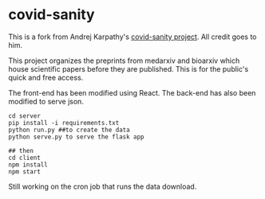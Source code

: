 # covid-sanity
This is a fork from Andrej Karpathy's <a href="https://github.com/karpathy/covid-sanity" target="_blank">covid-sanity project</a>.  All credit goes to him.

This project organizes the preprints from medarxiv and bioarxiv which house scientific papers before they are published.  This is for the public's quick and free access.

The front-end has been modified using React.
The back-end has also been modified to serve json.

```
cd server
pip install -i requirements.txt 
python run.py ##to create the data
python serve.py to serve the flask app

## then
cd client
npm install
npm start
```
Still working on the cron job that runs the data download.
